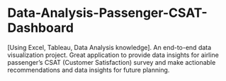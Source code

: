 # Data-Analysis-Passenger-CSAT-Dashboard
[Using Excel, Tableau, Data Analysis knowledge]. An end-to-end data visualization project.  Great application to provide data insights for airline passenger’s CSAT (Customer Satisfaction) survey and make actionable recommendations and data insights for future planning.
